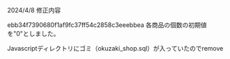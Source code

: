 2024/4/8 修正内容  

ebb34f7390680f1af9fc37ff54c2858c3eeebbea
各商品の個数の初期値を"0"としました。  
  
Javascriptディレクトリにゴミ（okuzaki_shop.sql）が入っていたのでremove